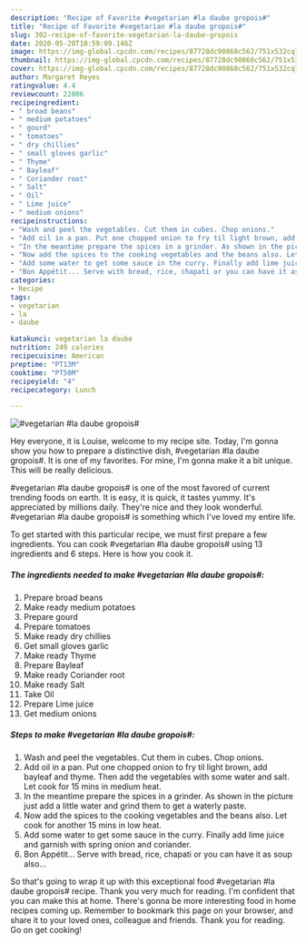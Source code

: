 ```yaml
---
description: "Recipe of Favorite #vegetarian #la daube gropois#"
title: "Recipe of Favorite #vegetarian #la daube gropois#"
slug: 302-recipe-of-favorite-vegetarian-la-daube-gropois
date: 2020-05-28T10:59:09.146Z
image: https://img-global.cpcdn.com/recipes/87728dc90868c562/751x532cq70/vegetarian-la-daube-gropois-recipe-main-photo.jpg
thumbnail: https://img-global.cpcdn.com/recipes/87728dc90868c562/751x532cq70/vegetarian-la-daube-gropois-recipe-main-photo.jpg
cover: https://img-global.cpcdn.com/recipes/87728dc90868c562/751x532cq70/vegetarian-la-daube-gropois-recipe-main-photo.jpg
author: Margaret Reyes
ratingvalue: 4.4
reviewcount: 22006
recipeingredient:
- " broad beans"
- " medium potatoes"
- " gourd"
- " tomatoes"
- " dry chillies"
- " small gloves garlic"
- " Thyme"
- " Bayleaf"
- " Coriander root"
- " Salt"
- " Oil"
- " Lime juice"
- " medium onions"
recipeinstructions:
- "Wash and peel the vegetables. Cut them in cubes. Chop onions."
- "Add oil in a pan. Put one chopped onion to fry til light brown, add bayleaf and thyme. Then add the vegetables with some water and salt. Let cook for 15 mins in medium heat."
- "In the meantime prepare the spices in a grinder. As shown in the picture just add a little water and grind them to get a waterly paste."
- "Now add the spices to the cooking vegetables and the beans also. Let cook for another 15 mins in low heat."
- "Add some water to get some sauce in the curry. Finally add lime juice and garnish with spring onion and coriander."
- "Bon Appétit... Serve with bread, rice, chapati or you can have it as soup also..."
categories:
- Recipe
tags:
- vegetarian
- la
- daube

katakunci: vegetarian la daube 
nutrition: 249 calories
recipecuisine: American
preptime: "PT13M"
cooktime: "PT50M"
recipeyield: "4"
recipecategory: Lunch

---
```



![#vegetarian #la daube gropois#](https://img-global.cpcdn.com/recipes/87728dc90868c562/751x532cq70/vegetarian-la-daube-gropois-recipe-main-photo.jpg)

Hey everyone, it is Louise, welcome to my recipe site. Today, I'm gonna show you how to prepare a distinctive dish, #vegetarian #la daube gropois#. It is one of my favorites. For mine, I'm gonna make it a bit unique. This will be really delicious.

#vegetarian #la daube gropois# is one of the most favored of current trending foods on earth. It is easy, it is quick, it tastes yummy. It's appreciated by millions daily. They're nice and they look wonderful. #vegetarian #la daube gropois# is something which I've loved my entire life.




To get started with this particular recipe, we must first prepare a few ingredients. You can cook #vegetarian #la daube gropois# using 13 ingredients and 6 steps. Here is how you cook it.

<!--inarticleads1-->

##### The ingredients needed to make #vegetarian #la daube gropois#:

1. Prepare  broad beans
1. Make ready  medium potatoes
1. Prepare  gourd
1. Prepare  tomatoes
1. Make ready  dry chillies
1. Get  small gloves garlic
1. Make ready  Thyme
1. Prepare  Bayleaf
1. Make ready  Coriander root
1. Make ready  Salt
1. Take  Oil
1. Prepare  Lime juice
1. Get  medium onions




<!--inarticleads2-->

##### Steps to make #vegetarian #la daube gropois#:

1. Wash and peel the vegetables. Cut them in cubes. Chop onions.
1. Add oil in a pan. Put one chopped onion to fry til light brown, add bayleaf and thyme. Then add the vegetables with some water and salt. Let cook for 15 mins in medium heat.
1. In the meantime prepare the spices in a grinder. As shown in the picture just add a little water and grind them to get a waterly paste.
1. Now add the spices to the cooking vegetables and the beans also. Let cook for another 15 mins in low heat.
1. Add some water to get some sauce in the curry. Finally add lime juice and garnish with spring onion and coriander.
1. Bon Appétit... Serve with bread, rice, chapati or you can have it as soup also...




So that's going to wrap it up with this exceptional food #vegetarian #la daube gropois# recipe. Thank you very much for reading. I'm confident that you can make this at home. There's gonna be more interesting food in home recipes coming up. Remember to bookmark this page on your browser, and share it to your loved ones, colleague and friends. Thank you for reading. Go on get cooking!
